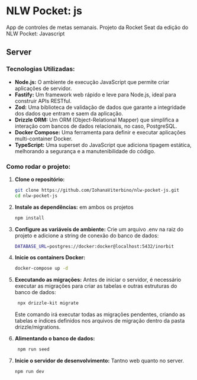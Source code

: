# NLW Pocket: js
App de controles de metas semanais. Projeto da Rocket Seat da edição do NLW Pocket: Javascript

## Server

### Tecnologias Utilizadas:

* **Node.js:** O ambiente de execução JavaScript que permite criar aplicações de servidor.
* **Fastify:** Um framework web rápido e leve para Node.js, ideal para construir APIs RESTful.
* **Zod:** Uma biblioteca de validação de dados que garante a integridade dos dados que entram e saem da aplicação.
* **Drizzle ORM:** Um ORM (Object-Relational Mapper) que simplifica a interação com bancos de dados relacionais, no caso, PostgreSQL.
* **Docker Compose:** Uma ferramenta para definir e executar aplicações multi-container Docker.
* **TypeScript:** Uma superset do JavaScript que adiciona tipagem estática, melhorando a segurança e a manutenibilidade do código.

### Como rodar o projeto:

1. **Clone o repositório:**
   ```bash
   git clone https://github.com/IohanaViterbino/nlw-pocket-js.git
   cd nlw-pocket-js
   ```

2. **Instale as dependências:** em ambos os projetos
   ```bash
   npm install
   ```

3. **Configure as variáveis de ambiente:** Crie um arquivo .env na raiz do projeto e adicione a string de conexão do banco de dados:
   ```bash
   DATABASE_URL=postgres://docker:docker@localhost:5432/inorbit
   ```
   
4. **Inicie os containers Docker:**
   ```bash
   docker-compose up -d
   ```

5. **Executando as migrações:** Antes de iniciar o servidor, é necessário executar as migrações para criar as tabelas e outras estruturas do banco de dados:
   ```bash
    npx drizzle-kit migrate
   ```
   Este comando irá executar todas as migrações pendentes, criando as tabelas e índices definidos nos arquivos de migração dentro da pasta drizzle/migrations.

6. **Alimentando o banco de dados:** 
   ```bash
    npm run seed
   ```

7. **Inicie o servidor de desenvolvimento:** Tantno web quanto no server.
   ```bash
   npm run dev
   ```
